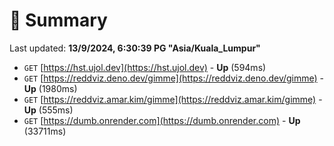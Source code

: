 # 📖 Summary
Last updated: **13/9/2024, 6:30:39 PG "Asia/Kuala_Lumpur"**

- `GET` [https://hst.ujol.dev](https://hst.ujol.dev) - **Up** (594ms)
- `GET` [https://reddviz.deno.dev/gimme](https://reddviz.deno.dev/gimme) - **Up** (1980ms)
- `GET` [https://reddviz.amar.kim/gimme](https://reddviz.amar.kim/gimme) - **Up** (555ms)
- `GET` [https://dumb.onrender.com](https://dumb.onrender.com) - **Up** (33711ms)

